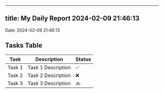
---
title: My Daily Report 2024-02-09 21:46:13
---

Date: 2024-02-09 21:46:13

## Tasks Table

| Task | Description | Status |
|------|-------------|--------|
| Task 1 | Task 1 Description | ✅ |
| Task 2 | Task 2 Description | ❌ |
| Task 3 | Task 3 Description | 🔜 |
